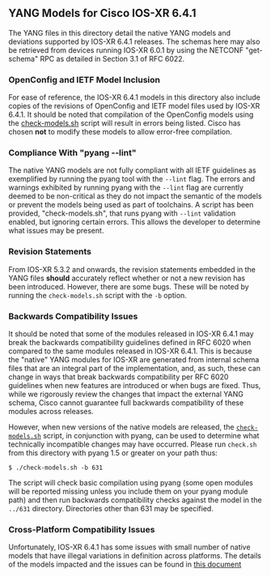 ## YANG Models for Cisco IOS-XR 6.4.1

The YANG files in this directory detail the native YANG models and deviations supported by IOS-XR 6.4.1 releases. The schemas here may also be retrieved from devices running IOS-XR 6.0.1 by using the NETCONF "get-schema" RPC as detailed in Section 3.1 of RFC 6022.

### OpenConfig and IETF Model Inclusion

For ease of reference, the IOS-XR 6.4.1 models in this directory also include copies of the revisions of OpenConfig and IETF model files used by IOS-XR 6.4.1. It should be noted that compilation of the OpenConfig models using the [check-models.sh](check-models.sh) script will result in errors being listed. Cisco has chosen **not** to modify these models to allow error-free compilation.


### Compliance With "pyang --lint"

The native YANG models are not fully compliant with all IETF guidelines as exemplified by running the pyang tool with the ```--lint``` flag. The errors and warnings exhibited by running pyang with the ```--lint``` flag are currently deemed to be non-critical as they do not impact the semantic of the models or prevent the models being used as part of toolchains. A script has been provided, "check-models.sh", that runs pyang with ```--lint``` validation enabled, but ignoring certain errors. This allows the developer to determine what issues may be present.


### Revision Statements

From IOS-XR 5.3.2 and onwards, the revision statements embedded in the YANG files **should** accurately reflect whether or not a new revision has been introduced. However, there are some bugs. These will be noted by running the ```check-models.sh``` script with the ```-b``` option.

### Backwards Compatibility Issues

It should be noted that some of the modules released in IOS-XR 6.4.1 may break the backwards compatibility guidelines defined in RFC 6020 when compared to the same modules released in IOS-XR 6.4.1. This is because the "native" YANG modules for IOS-XR are generated from internal schema files that are an integral part of the implementation, and, as such, these can change in ways that break backwards compatibility per RFC 6020 guidelines when new features are introduced or when bugs are fixed. Thus, while we rigorously review the changes that impact the external YANG schema, Cisco cannot guarantee full backwards compatibility of these modules across releases.

However, when new versions of the native models are released, the [```check-models.sh```](check-models.sh) script, in conjunction with pyang, can be used to determine what technically incompatible changes may have occurred. Please run ```check.sh``` from this directory with pyang 1.5 or greater on your path thus:

```
$ ./check-models.sh -b 631
```

The script will check basic compilation using pyang (some open modules will be reported missing unless you include them on your pyang module path) and then run backwards compatibility checks against the model in the ```../631``` directory. Directories other than 631 may be specified.

### Cross-Platform Compatibility Issues

Unfortunately, IOS-XR 6.4.1 has some issues with small number of native models that have illegal variations in definition across platforms. The details of the models impacted and the issues can be found in [this document](MODEL-ISSUES.md)

